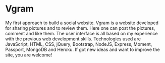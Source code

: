 # Vgram
My first approach to build a social website. Vgram is a website developed for sharing pictures and to review them. Here one can post the pictures, comment and like them. The user interface is all based on my experience with the previous web development skills. Technologies used are JavaScript, HTML, CSS, jQuery, Bootstrap, NodeJS, Express, Moment, Passport, MongoDB and Heroku.
If got new ideas and want to improve the site, you are welcome!
